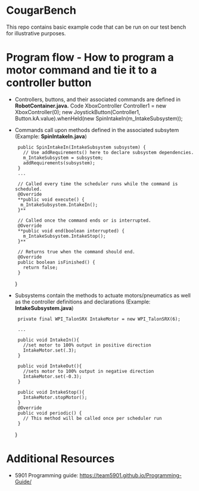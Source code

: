 # CougarBench
This repo contains basic example code that can be run on our test bench for illustrative purposes.

# Program flow - How to program a motor command and tie it to a controller button
- Controllers, buttons, and their associated commands are defined in **RobotContainer.java.**
Code
     XboxController Controller1 = new XboxController(0);
     new JoystickButton(Controller1, Button.kA.value).whenHeld(new SpinIntakeIn(m_IntakeSubsystem));
    
- Commands call upon methods defined in the associated subsytem (Example: **SpinIntakeIn.java**)

       public SpinIntakeIn(IntakeSubsystem subsystem) {
         // Use addRequirements() here to declare subsystem dependencies.
         m_IntakeSubsystem = subsystem;
         addRequirements(subsystem);
       }
       ...
       
       // Called every time the scheduler runs while the command is scheduled.
       @Override
       **public void execute() {
        m_IntakeSubsystem.IntakeIn();
       }**

       // Called once the command ends or is interrupted.
       @Override
       **public void end(boolean interrupted) {
         m_IntakeSubsystem.IntakeStop();
       }**

       // Returns true when the command should end.
       @Override
       public boolean isFinished() {
         return false;
       }
     }
- Subsystems contain the methods to actuate motors/pneumatics as well as the controller definitions and declarations (Example: **IntakeSubsystem.java**)

       private final WPI_TalonSRX IntakeMotor = new WPI_TalonSRX(6);
       
       ...
       
       public void IntakeIn(){
         //set motor to 100% output in positive direction
         IntakeMotor.set(.3);
       }

       public void IntakeOut(){
         //sets motor to 100% output in negative direction
         IntakeMotor.set(-0.3);
       }

       public void IntakeStop(){
         IntakeMotor.stopMotor();
       }
       @Override
       public void periodic() {
         // This method will be called once per scheduler run
       }
     }

# Additional Resources
 - 5901 Programming guide: https://team5901.github.io/Programming-Guide/
